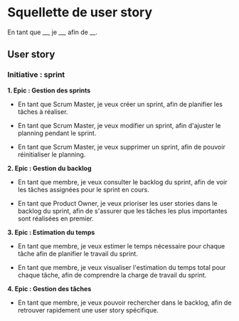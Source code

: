 # Squellette de user story

En tant que \_\_, je \_\_, afin de \_\_.

## User story

### Initiative : sprint

**1. Epic : Gestion des sprints**

- En tant que Scrum Master, je veux créer un sprint, afin de planifier les tâches à réaliser.

- En tant que Scrum Master, je veux modifier un sprint, afin d'ajuster le planning pendant le sprint.

- En tant que Scrum Master, je veux supprimer un sprint, afin de pouvoir réinitialiser le planning.

**2. Epic : Gestion du backlog**

- En tant que membre, je veux consulter le backlog du sprint, afin de voir les tâches assignées pour le sprint en cours.

- En tant que Product Owner, je veux prioriser les user stories dans le backlog du sprint, afin de s'assurer que les tâches les plus importantes sont réalisées en premier.

**3. Epic : Estimation du temps**

- En tant que membre, je veux estimer le temps nécessaire pour chaque tâche afin de planifier le travail du sprint.

- En tant que membre, je veux visualiser l'estimation du temps total pour chaque tâche, afin de comprendre la charge de travail du sprint.

**4. Epic : Gestion des tâches**

- En tant que membre, je veux pouvoir rechercher dans le backlog, afin de retrouver rapidement une user story spécifique.
